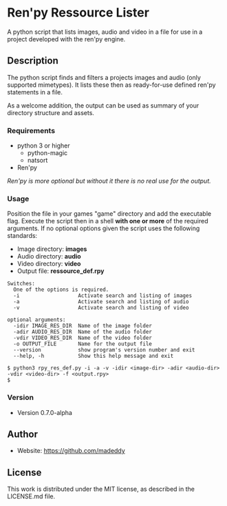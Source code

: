 # Ren'py Ressource Lister
A python script that lists images, audio and video in a file for use in a
project developed with the ren'py engine.


## Description

The python script finds and filters a projects images and audio (only
supported mimetypes). It lists these then as ready-for-use defined ren'py
statements in a file.

As a welcome addition, the output can be used as summary of your directory
structure and assets.

### Requirements
*   python 3 or higher
    -   python-magic
    -   natsort
*   Ren'py

_Ren'py is more optional but without it there is no real use for the output._

### Usage

Position the file in your games "game" directory and add the executable flag.
Execute the script then in a shell **with one or more** of the required
arguments.
If no optional options given the script uses the following standards:
*   Image directory: **images**
*   Audio directory: **audio**
*   Video directory: **video**
*   Output file: **ressource_def.rpy**

```
Switches:
  One of the options is required.
  -i                   Activate search and listing of images
  -a                   Activate search and listing of audio
  -v                   Activate search and listing of video

optional arguments:
  -idir IMAGE_RES_DIR  Name of the image folder
  -adir AUDIO_RES_DIR  Name of the audio folder
  -vdir VIDEO_RES_DIR  Name of the video folder
  -o OUTPUT_FILE       Name for the output file
  --version            show program's version number and exit
  --help, -h           Show this help message and exit

$ python3 rpy_res_def.py -i -a -v -idir <image-dir> -adir <audio-dir> -vdir <video-dir> -f <output.rpy>
$
```

### Version
*   Version 0.7.0-alpha

## Author
*   Website: <https://github.com/madeddy>


## License
This work is distributed under the MIT license, as described in the LICENSE.md
file.
